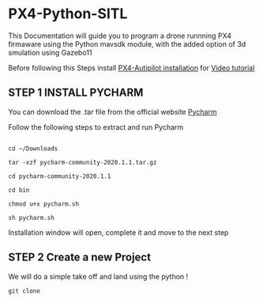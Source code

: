 # PX4-Python-SITL

This Documentation will guide you to program a drone runnning PX4 firmaware using the Python mavsdk module, with the added option of 3d smulation using Gazebo11

Before following this Steps install <a href="https://github.com/F-LAB-Systems/SITL_2021">PX4-Autipilot installation<a> for <a href="https://www.youtube.com/watch?v=AAv2zVYgxIY&feature=youtu.be">Video tutorial</a> 
  
 
## STEP 1 INSTALL PYCHARM

You can download the .tar file from the official website <a href="https://www.jetbrains.com/pycharm/download/#section=linux">Pycharm</a>

Follow the following steps to extract and run Pycharm

```

cd ~/Downloads

tar -xzf pycharm-community-2020.1.1.tar.gz

cd pycharm-community-2020.1.1

cd bin

chmod u+x pycharm.sh

sh pycharm.sh

```
Installation window will open, complete it and move to the next step

## STEP 2 Create a new Project

We will do a simple take off and land using the python !

``
git clone 
``
